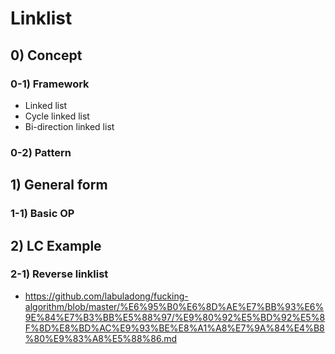 # Linklist 

## 0) Concept  

### 0-1) Framework
- Linked list
- Cycle linked list
- Bi-direction linked list

### 0-2) Pattern

## 1) General form

### 1-1) Basic OP

## 2) LC Example

### 2-1) Reverse linklist
- https://github.com/labuladong/fucking-algorithm/blob/master/%E6%95%B0%E6%8D%AE%E7%BB%93%E6%9E%84%E7%B3%BB%E5%88%97/%E9%80%92%E5%BD%92%E5%8F%8D%E8%BD%AC%E9%93%BE%E8%A1%A8%E7%9A%84%E4%B8%80%E9%83%A8%E5%88%86.md

```python

```
